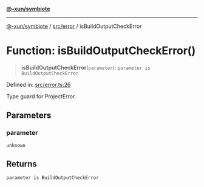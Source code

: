 [**@-xun/symbiote**](../../../README.md)

***

[@-xun/symbiote](../../../README.md) / [src/error](../README.md) / isBuildOutputCheckError

# Function: isBuildOutputCheckError()

> **isBuildOutputCheckError**(`parameter`): `parameter is BuildOutputCheckError`

Defined in: [src/error.ts:26](https://github.com/Xunnamius/symbiote/blob/cdf76d04fad879da3fde112c8b68cb31ead45b72/src/error.ts#L26)

Type guard for ProjectError.

## Parameters

### parameter

`unknown`

## Returns

`parameter is BuildOutputCheckError`
